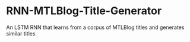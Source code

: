 # RNN-MTLBlog-Title-Generator
An LSTM RNN that learns from a corpus of MTLBlog titles and generates similar titles

